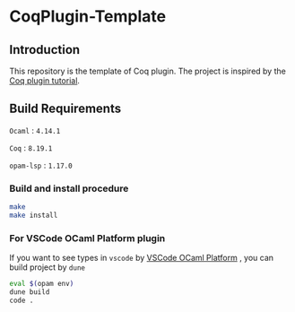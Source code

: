# CoqPlugin-Template

## Introduction

This repository is the template of Coq plugin. The project is inspired by the [Coq plugin tutorial](https://github.com/coq/coq/tree/master/doc/plugin_tutorial).

## Build Requirements

`Ocaml` : `4.14.1`

`Coq` : `8.19.1`

`opam-lsp` : `1.17.0`

### Build and install procedure

```bash
make
make install
```



### For VSCode OCaml Platform plugin

If you want to see types in `vscode` by [VSCode OCaml Platform](https://marketplace.visualstudio.com/items?itemName=ocamllabs.ocaml-platform) , you can build project by `dune`

```bash
eval $(opam env)
dune build
code .
```

